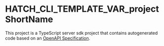 # HATCH_CLI_TEMPLATE_VAR_projectShortName
This project is a TypeScript server sdk project that contains autogenerated code based on an [OpenAPI Specification](https://swagger.io/specification/).
